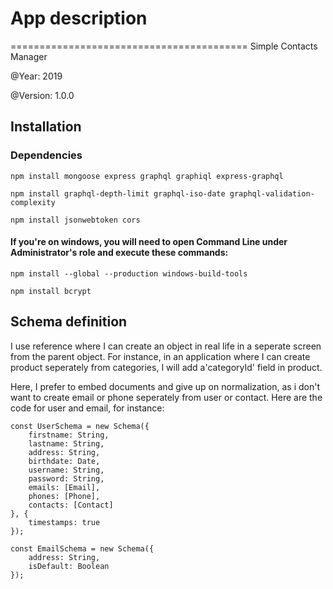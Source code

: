 
 #           App description
=========================================
Simple Contacts Manager

@Year: 2019

@Version: 1.0.0


## Installation
### Dependencies
`npm install mongoose express graphql graphiql express-graphql`

`npm install graphql-depth-limit graphql-iso-date graphql-validation-complexity` 

`npm install jsonwebtoken cors`

#### If you're on windows, you will need to open Command Line under Administrator's role and execute these commands:
`npm install --global --production windows-build-tools`

`npm install bcrypt`

## Schema definition
I use reference where I can create an object in real life in a seperate screen from the parent object. For instance, in an application where I can create product seperately from categories, I will add a'categoryId' field in product.

Here, I prefer to embed documents and give up on normalization, as i don't want to create email or phone seperately from user or contact. Here are the code for user and email, for instance:

```
const UserSchema = new Schema({
    firstname: String,
    lastname: String, 
    address: String, 
    birthdate: Date, 
    username: String,
    password: String,
    emails: [Email], 
    phones: [Phone], 
    contacts: [Contact]
}, {
    timestamps: true
});

const EmailSchema = new Schema({
    address: String,
    isDefault: Boolean
});
```

